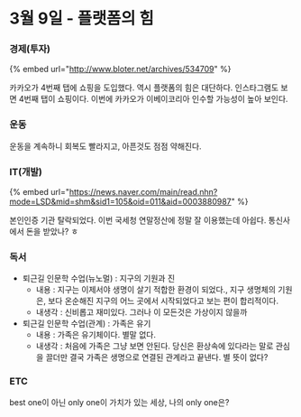 # 3월 9일 - 플랫폼의 힘

### 경제\(투자\)

{% embed url="http://www.bloter.net/archives/534709" %}

카카오가 4번째 탭에 쇼핑을 도입했다. 역시 플랫폼의 힘은 대단하다. 인스타그램도 보면 4번째 탭이 쇼핑이다. 이번에 카카오가 이베이코리아 인수할 가능성이 높아 보인다.   

### 운동

 운동을 계속하니 회복도 빨라지고, 아픈것도 점점 약해진다.    

### IT\(개발\)

{% embed url="https://news.naver.com/main/read.nhn?mode=LSD&mid=shm&sid1=105&oid=011&aid=0003880987" %}

본인인증 기관 탈락되었다. 이번 국세청 연말정산에 정말 잘 이용했는데 아쉽다. 통신사에서 돈을 받았나? ㅎ

### 독서

* 퇴근길 인문학 수업\(뉴노멀\) : 지구의 기원과 진
  * 내용 : 지구는 이제서야 생명이 살기 적합한 환경이 되었다., 지구 생명체의 기원은, 보다 온순해진 지구의 어느 곳에서 시작되었다고 보는 편이 합리적이다.
  * 내생각 : 신비롭고 재미있다. 그러나 이 모든것은 가상이지 않을까  
* 퇴근길 인문학 수업\(관계\) : 가족은 유기
  * 내용 : 가족은 유기체이다. 별말 없다.
  * 내생각 : 처음에 가족은 그냥 보면 안된다. 당신은 환상속에 있다라는 말로 관심을 끌더만 결국 가족은 생명으로 연결된 관계라고 끝낸다. 별 뜻이 없다?

### ETC

best one이 아닌 only one이 가치가 있는 세상, 나의 only one은?    

